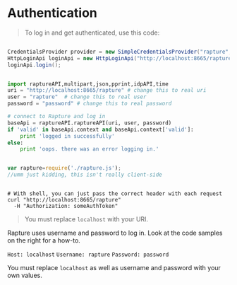 # Authentication

> To log in and get authenticated, use this code:

```java

CredentialsProvider provider = new SimpleCredentialsProvider("rapture", "password");
HttpLoginApi loginApi = new HttpLoginApi("http://localhost:8665/rapture", provider);
loginApi.login();
```

```python

import raptureAPI,multipart,json,pprint,idpAPI,time
uri = "http://localhost:8665/rapture" # change this to real uri
user = "rapture"  # change this to real user 
password = "password" # change this to real password

# connect to Rapture and log in 
baseApi = raptureAPI.raptureAPI(uri, user, password)
if 'valid' in baseApi.context and baseApi.context['valid']:
    print 'logged in successfully'
else:
    print 'oops. there was an error logging in.'
```

```js

var rapture=require('./rapture.js');
//umm just kidding, this isn't really client-side
```

```shell

# With shell, you can just pass the correct header with each request
curl "http://localhost:8665/rapture"
  -H "Authorization: someAuthToken"
```

> You must replace <code>localhost</code> with your URI.

Rapture uses username and password to log in. Look at the code samples on the right for a how-to.

`Host: localhost`
`Username: rapture`
`Password: password`

<aside class="notice">
You must replace <code>localhost</code> as well as username and password with your own values.
</aside>
